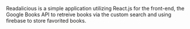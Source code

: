 Readalicious is a simple application utilizing React.js for the front-end, the Google Books API to retreive books via the custom search and using firebase to store favorited books.
